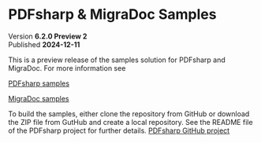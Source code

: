 ﻿# PDFsharp & MigraDoc Samples

Version **6.2.0 Preview 2**  
Published **2024-12-11**

This is a preview release of the samples solution for PDFsharp and MigraDoc.
For more information see

[PDFsharp samples](https://docs.pdfsharp.net/PDFsharp/Samples/About.html)

[MigraDoc samples](https://docs.pdfsharp.net/MigraDoc/Samples/About.html)

To build the samples, either clone the repository from GitHub or download the ZIP file from GutHub and create a local repository.
See the README file of the PDFsharp project for further details.
[PDFsharp GitHub project](https://github.com/empira/PDFsharp)

